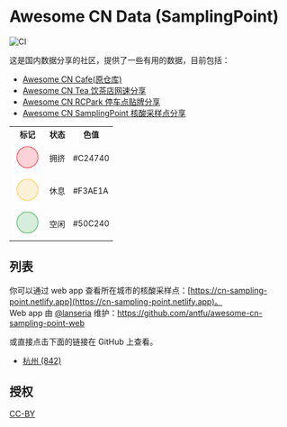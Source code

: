 # Awesome CN Data (SamplingPoint)
![CI](https://github.com/ElaWorkshop/awesome-cn-cafe/workflows/CI/badge.svg)

这是国内数据分享的社区，提供了一些有用的数据，目前包括：

- [Awesome CN Cafe(原仓库)](https://github.com/Lanseria/awesome-cn-data)
- [Awesome CN Tea 饮茶店网速分享](https://github.com/Lanseria/awesome-cn-data/tree/tea)
- [Awesome CN RCPark 停车点贴牌分享](https://github.com/Lanseria/awesome-cn-data/tree/rc-park)
- [Awesome CN SamplingPoint 核酸采样点分享](https://github.com/Lanseria/awesome-cn-data/tree/sampling-point)

<table>
<tr><th>标记</th><th>状态</th><th>色值</th></tr>
<tr><td><img src="resources/markers/slow.png" width="50" alt="Slow marker"></td><td>拥挤</td><td>#C24740</td></tr>
<tr><td><img src="resources/markers/moderate.png" width="50" alt="Moderate marker"></td><td>休息</td><td>#F3AE1A</td></tr>
<tr><td><img src="resources/markers/fast.png" width="50" alt="Fast marker"></td><td>空闲</td><td>#50C240</td></tr>
</table>

## 列表

你可以通过 web app 查看所在城市的核酸采样点：[https://cn-sampling-point.netlify.app](https://cn-sampling-point.netlify.app)。  
Web app 由 [@lanseria](https://github.com/lanseria) 维护：https://github.com/antfu/awesome-cn-sampling-point-web

或直接点击下面的链接在 GitHub 上查看。

* [杭州 (842)](hangzhou.geojson)

## 授权
[CC-BY](http://creativecommons.org/licenses/by/4.0/)
